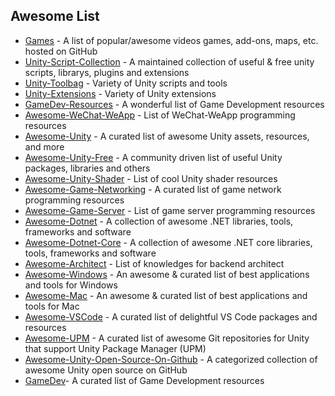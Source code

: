 ## Awesome List

  - [Games](https://github.com/leereilly/games) - A list of popular/awesome videos games, add-ons, maps, etc. hosted on GitHub
  - [Unity-Script-Collection](https://github.com/michidk/Unity-Script-Collection) - A maintained collection of useful & free unity scripts, librarys, plugins and extensions
  - [Unity-Toolbag](https://github.com/nickgravelyn/UnityToolbag) - Variety of Unity scripts and tools
  - [Unity-Extensions](https://github.com/yuyang9119/UnityExtensions) - Variety of Unity extensions
  - [GameDev-Resources](https://github.com/Kavex/GameDev-Resources) - A wonderful list of Game Development resources
  - [Awesome-WeChat-WeApp](https://github.com/justjavac/awesome-wechat-weapp) - List of WeChat-WeApp programming resources
  - [Awesome-Unity](https://github.com/RyanNielson/awesome-unity) - A curated list of awesome Unity assets, resources, and more
  - [Awesome-Unity-Free](https://github.com/netpyoung/awesome-unity-free) - A community driven list of useful Unity packages,  libraries and others
  - [Awesome-Unity-Shader](https://github.com/QianMo/Awesome-Unity-Shader) - List of cool Unity shader resources
  - [Awesome-Game-Networking](https://github.com/MFatihMAR/Awesome-Game-Networking) - A curated list of game network programming resources
  - [Awesome-Game-Server](https://github.com/hstcscolor/awesome-gameserver-cn) - List of game server programming resources
  - [Awesome-Dotnet](https://github.com/quozd/awesome-dotnet) - A collection of awesome .NET libraries, tools, frameworks and software
  - [Awesome-Dotnet-Core](https://github.com/thangchung/awesome-dotnet-core) - A collection of awesome .NET core libraries, tools, frameworks and software
  - [Awesome-Architect](https://github.com/xingshaocheng/architect-awesome) - List of knowledges for backend architect
  - [Awesome-Windows](https://github.com/Awesome-Windows/Awesome) - An awesome & curated list of best applications and tools for Windows
  - [Awesome-Mac](https://github.com/jaywcjlove/awesome-mac) - An awesome & curated list of best applications and tools for Mac
  - [Awesome-VSCode](https://github.com/viatsko/awesome-vscode) - A curated list of delightful VS Code packages and resources
  - [Awesome-UPM](https://github.com/starikcetin/awesome-upm) - A curated list of awesome Git repositories for Unity that support Unity Package Manager (UPM)
  - [Awesome-Unity-Open-Source-On-Github](https://github.com/baba-s/awesome-unity-open-source-on-github) - A categorized collection of awesome Unity open source on GitHub
  - [GameDev](https://github.com/crazyshader/GameDev)- A curated list of Game Development resources
